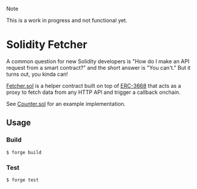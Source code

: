 > [!NOTE]
> This is a work in progress and not functional yet.

# Solidity Fetcher

A common question for new Solidity developers is "How do I make an API request from a smart contract?" and the short answer is "You can't." But it turns out, you kinda can!

[Fetcher.sol](./src/Fetcher.sol) is a helper contract built on top of [ERC-3668](https://eips.ethereum.org/EIPS/eip-3668) that acts as a proxy to fetch data from any HTTP API and trigger a callback onchain.

See [Counter.sol](contracts/examples/Counter.sol) for an example implementation.

## Usage

### Build

```shell
$ forge build
```

### Test

```shell
$ forge test
```

